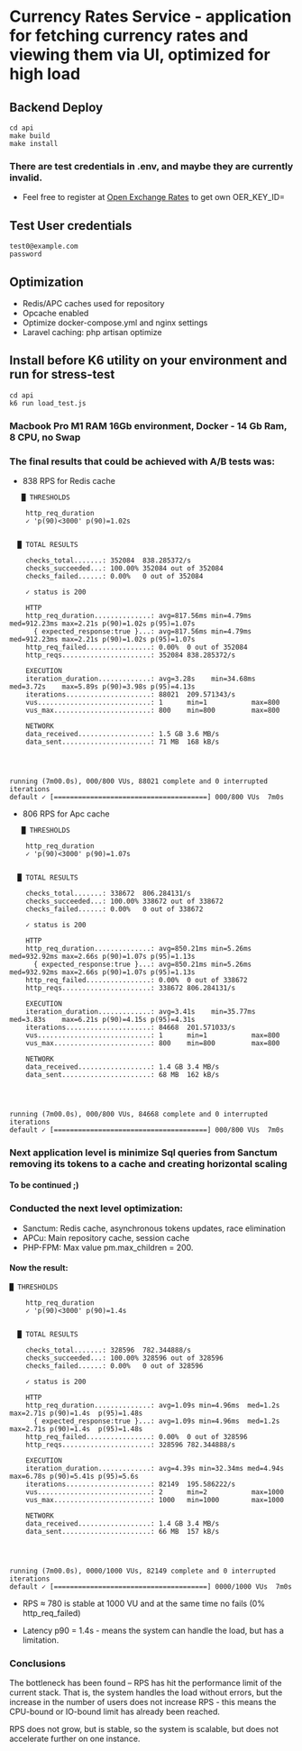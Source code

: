 # Currency Rates Service -  application for fetching currency rates and viewing them via UI, optimized for high load

## Backend Deploy

```
cd api
make build
make install
```

### There are test credentials in .env, and maybe they are currently invalid.
- Feel free to register at [Open Exchange Rates](https://openexchangerates.org) to get own OER_KEY_ID=

## Test User credentials
```
test0@example.com
password
```

## Optimization

- Redis/APC caches used for repository
- Opcache enabled
- Optimize docker-compose.yml and nginx settings
- Laravel caching: php artisan optimize

## Install before K6 utility on your environment and run for stress-test
```
cd api
k6 run load_test.js
```

### Macbook Pro M1 RAM 16Gb environment, Docker - 14 Gb Ram, 8 CPU, no Swap
### The final results that could be achieved with A/B tests was: 
- 838 RPS for Redis cache 
```
   █ THRESHOLDS 

    http_req_duration
    ✓ 'p(90)<3000' p(90)=1.02s


  █ TOTAL RESULTS 

    checks_total.......: 352084  838.285372/s
    checks_succeeded...: 100.00% 352084 out of 352084
    checks_failed......: 0.00%   0 out of 352084

    ✓ status is 200

    HTTP
    http_req_duration..............: avg=817.56ms min=4.79ms  med=912.23ms max=2.21s p(90)=1.02s p(95)=1.07s
      { expected_response:true }...: avg=817.56ms min=4.79ms  med=912.23ms max=2.21s p(90)=1.02s p(95)=1.07s
    http_req_failed................: 0.00%  0 out of 352084
    http_reqs......................: 352084 838.285372/s

    EXECUTION
    iteration_duration.............: avg=3.28s    min=34.68ms med=3.72s    max=5.89s p(90)=3.98s p(95)=4.13s
    iterations.....................: 88021  209.571343/s
    vus............................: 1      min=1           max=800
    vus_max........................: 800    min=800         max=800

    NETWORK
    data_received..................: 1.5 GB 3.6 MB/s
    data_sent......................: 71 MB  168 kB/s




running (7m00.0s), 000/800 VUs, 88021 complete and 0 interrupted iterations
default ✓ [======================================] 000/800 VUs  7m0s

```
- 806 RPS for Apc cache
```
   █ THRESHOLDS 

    http_req_duration
    ✓ 'p(90)<3000' p(90)=1.07s


  █ TOTAL RESULTS 

    checks_total.......: 338672  806.284131/s
    checks_succeeded...: 100.00% 338672 out of 338672
    checks_failed......: 0.00%   0 out of 338672

    ✓ status is 200

    HTTP
    http_req_duration..............: avg=850.21ms min=5.26ms  med=932.92ms max=2.66s p(90)=1.07s p(95)=1.13s
      { expected_response:true }...: avg=850.21ms min=5.26ms  med=932.92ms max=2.66s p(90)=1.07s p(95)=1.13s
    http_req_failed................: 0.00%  0 out of 338672
    http_reqs......................: 338672 806.284131/s

    EXECUTION
    iteration_duration.............: avg=3.41s    min=35.77ms med=3.83s    max=6.21s p(90)=4.15s p(95)=4.31s
    iterations.....................: 84668  201.571033/s
    vus............................: 1      min=1           max=800
    vus_max........................: 800    min=800         max=800

    NETWORK
    data_received..................: 1.4 GB 3.4 MB/s
    data_sent......................: 68 MB  162 kB/s




running (7m00.0s), 000/800 VUs, 84668 complete and 0 interrupted iterations
default ✓ [======================================] 000/800 VUs  7m0s
```

### Next application level is minimize Sql queries from Sanctum removing its tokens to a cache and creating horizontal scaling

#### To be continued ;)

### Conducted the next level optimization: 
 - Sanctum: Redis cache, asynchronous tokens updates, race elimination 
 - APCu: Main repository cache, session cache 
 - PHP-FPM: Max value pm.max_children = 200.

#### Now the result:

```
█ THRESHOLDS 

    http_req_duration
    ✓ 'p(90)<3000' p(90)=1.4s


  █ TOTAL RESULTS 

    checks_total.......: 328596  782.344888/s
    checks_succeeded...: 100.00% 328596 out of 328596
    checks_failed......: 0.00%   0 out of 328596

    ✓ status is 200

    HTTP
    http_req_duration..............: avg=1.09s min=4.96ms  med=1.2s  max=2.71s p(90)=1.4s  p(95)=1.48s
      { expected_response:true }...: avg=1.09s min=4.96ms  med=1.2s  max=2.71s p(90)=1.4s  p(95)=1.48s
    http_req_failed................: 0.00%  0 out of 328596
    http_reqs......................: 328596 782.344888/s

    EXECUTION
    iteration_duration.............: avg=4.39s min=32.34ms med=4.94s max=6.78s p(90)=5.41s p(95)=5.6s 
    iterations.....................: 82149  195.586222/s
    vus............................: 2      min=2           max=1000
    vus_max........................: 1000   min=1000        max=1000

    NETWORK
    data_received..................: 1.4 GB 3.4 MB/s
    data_sent......................: 66 MB  157 kB/s




running (7m00.0s), 0000/1000 VUs, 82149 complete and 0 interrupted iterations
default ✓ [======================================] 0000/1000 VUs  7m0s
```

- RPS ≈ 780 is stable at 1000 VU and at the same time no fails (0% http_req_failed)

- Latency p90 = 1.4s - means the system can handle the load, but has a limitation.

### Conclusions

The bottleneck has been found – RPS has hit the performance limit of the current stack.
That is, the system handles the load without errors, but the increase in the number of users does not increase RPS - this means the CPU-bound or IO-bound limit has already been reached.

RPS does not grow, but is stable, so the system is scalable, but does not accelerate further on one instance.


